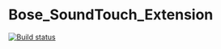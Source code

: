 # Bose_SoundTouch_Extension

[![Build status](https://dev.azure.com/mu88/Bose%20SoundTouch%20Extension/_apis/build/status/CI)](https://dev.azure.com/mu88/Bose%20SoundTouch%20Extension/_build/latest?definitionId=4)